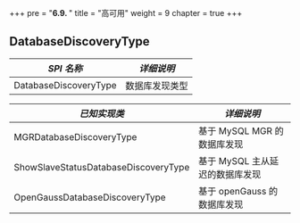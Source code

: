 +++
pre = "<b>6.9. </b>"
title = "高可用"
weight = 9
chapter = true
+++

## DatabaseDiscoveryType

| *SPI 名称*                                 | *详细说明*               |
| ----------------------------------------- | ----------------------- |
| DatabaseDiscoveryType                     | 数据库发现类型            |

| *已知实现类*                               | *详细说明*                    |
| ----------------------------------------- | --------------------------  |
| MGRDatabaseDiscoveryType                  | 基于 MySQL MGR 的数据库发现    |
| ShowSlaveStatusDatabaseDiscoveryType      | 基于 MySQL 主从延迟的数据库发现 |
| OpenGaussDatabaseDiscoveryType            | 基于 openGauss 的数据库发现   |
